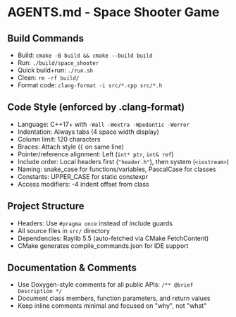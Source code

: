 # AGENTS.md - Space Shooter Game

## Build Commands

- Build: `cmake -B build && cmake --build build`
- Run: `./build/space_shooter`
- Quick build+run: `./run.sh`
- Clean: `rm -rf build/`
- Format code: `clang-format -i src/*.cpp src/*.h`

## Code Style (enforced by .clang-format)

- Language: C++17+ with `-Wall -Wextra -Wpedantic -Werror`
- Indentation: Always tabs (4 space width display)
- Column limit: 120 characters
- Braces: Attach style (`{` on same line)
- Pointer/reference alignment: Left (`int* ptr`, `int& ref`)
- Include order: Local headers first (`"header.h"`), then system (`<iostream>`)
- Naming: snake_case for functions/variables, PascalCase for classes
- Constants: UPPER_CASE for static constexpr
- Access modifiers: -4 indent offset from class

## Project Structure

- Headers: Use `#pragma once` instead of include guards
- All source files in `src/` directory
- Dependencies: Raylib 5.5 (auto-fetched via CMake FetchContent)
- CMake generates compile_commands.json for IDE support

## Documentation & Comments

- Use Doxygen-style comments for all public APIs: `/** @brief Description */`
- Document class members, function parameters, and return values
- Keep inline comments minimal and focused on "why", not "what"
